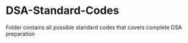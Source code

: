 # DSA-Standard-Codes
Folder contains all possible standard codes that covers complete DSA preparation
